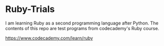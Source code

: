 # Ruby-Trials

I am learning Ruby as a second programming language after Python. The contents
of this repo are test programs from codecademy's Ruby course.

https://www.codecademy.com/learn/ruby

